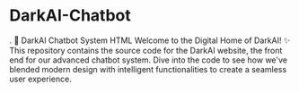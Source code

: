 # DarkAI-Chatbot
.  🤖 DarkAI Chatbot System HTML Welcome to the Digital Home of DarkAI! ✨ This repository contains the source code for the DarkAI website, the front end for our advanced chatbot system. Dive into the code to see how we've blended modern design with intelligent functionalities to create a seamless user experience.
